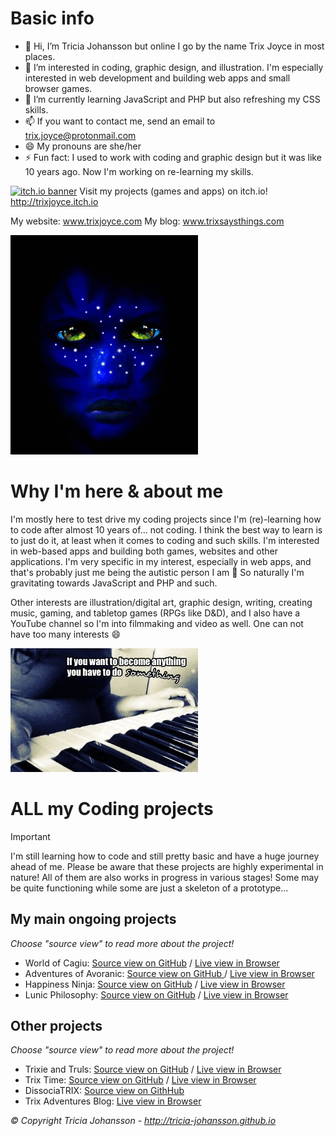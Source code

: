 # Basic info
- 👋 Hi, I’m Tricia Johansson but online I go by the name Trix Joyce in most places.
- 👀 I’m interested in coding, graphic design, and illustration. I'm especially interested in web development and building web apps and small browser games.
- 🌱 I’m currently learning JavaScript and PHP but also refreshing my CSS skills.
- 📫 If you want to contact me, send an email to trix.joyce@protonmail.com
- 😄 My pronouns are she/her
- ⚡ Fun fact: I used to work with coding and graphic design but it was like 10 years ago. Now I'm working on re-learning my skills.

[![itch.io banner](https://img.itch.zone/aW1nLzE5MTM5NzAzLnBuZw==/original/3yDe2g.png)](https://trixjoyce.itch.io)
Visit my projects (games and apps) on itch.io! http://trixjoyce.itch.io

My website: www.trixjoyce.com
My blog: www.trixsaysthings.com

[![GIF](https://raw.githubusercontent.com/tricia-johansson/tricia-johansson/main/IMG_3856.GIF)](https://raw.githubusercontent.com/tricia-johansson/tricia-johansson/main/IMG_3856.GIF)

# Why I'm here & about me
I'm mostly here to test drive my coding projects since I'm (re)-learning how to code after almost 10 years of... not coding. I think the best way to learn is to just do it, at least when it comes to coding and such skills.
I'm interested in web-based apps and building both games, websites and other applications. I'm very specific in my interest, especially in web apps, and that's probably just me being the autistic person I am 👀
So naturally I'm gravitating towards JavaScript and PHP and such.

Other interests are illustration/digital art, graphic design, writing, creating music, gaming, and tabletop games (RPGs like D&D), and I also have a YouTube channel so I'm into filmmaking and video as well.
One can not have too many interests 😄


![GIF](https://raw.githubusercontent.com/tricia-johansson/tricia-johansson/main/IMG_0698.GIF)

# ALL my Coding projects

> [!IMPORTANT]
> I'm still learning how to code and still pretty basic and have a huge journey ahead of me. Please be aware that these projects are highly experimental in nature!
> All of them are also works in progress in various stages! Some may be quite functioning while some are just a skeleton of a prototype...

## My main ongoing projects
*Choose "source view" to read more about the project!*

- World of Cagiu: [Source view on GitHub](https://github.com/tricia-johansson/World-of-Cagiu) / [Live view in Browser](https://tricia-johansson.github.io/World-of-Cagiu)
- Adventures of Avoranic: [Source view on GitHub ](https://tricia-johansson.github.io/Adventures-of-Avoranic) / [Live view in Browser](https://tricia-johansson.github.io/Adventures-of-Avoranic)
- Happiness Ninja: [Source view on GitHub](https://github.com/tricia-johansson/Happiness-Ninja) / [Live view in Browser](https://tricia-johansson.github.io/Happiness-Ninja)
- Lunic Philosophy: [Source view on GitHub](https://github.com/tricia-johansson/Lunic-Philosophy) / [Live view in Browser](https://tricia-johansson.github.io/Lunic-Philosophy)

## Other projects
*Choose "source view" to read more about the project!*

- Trixie and Truls: [Source view on GitHub](https://github.com/tricia-johansson/Trixie-and-Truls) / [Live view in Browser](https://tricia-johansson.github.io/Trixie-and-Truls)
- Trix Time: [Source view on GitHub](https://github.com/tricia-johansson/Trix-Time) / [Live view in Browser](https://tricia-johansson.github.io/Trix-Time)
- DissociaTRIX: [Source view on GithHub](https://github.com/tricia-johansson/DissociaTRIX)
- Trix Adventures Blog: [Live view in Browser](https://tricia-johansson.github.io/Trix-Adventures/)



*© Copyright Tricia Johansson - http://tricia-johansson.github.io*
